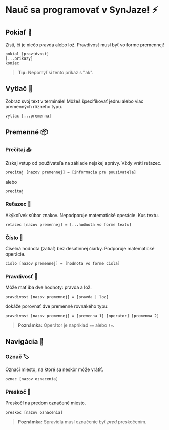 # Nauč sa programovať v SynJaze! ⚡

## Pokiaľ 🤔
Zisti, či je niečo pravda alebo lož. Pravdivosť musí byť vo forme premennej!
```
pokial [pravidvost]
[...prikazy]
koniec
```
> **Tip:** Nepomýľ si tento príkaz s "ak".

## Vytlač 📃
Zobraz svoj text v terminále! Môžeš špecifikovať jednu alebo viac premenných rôzneho typu.
```
vytlac [...premenna]
```

## Premenné 📦

### Prečítaj 📥
Získaj vstup od používateľa na základe nejakej správy. Vždy vráti reťazec.
```
precitaj [nazov premennej] = [informacia pre pouzivatela]
```
alebo
```
precitaj
```

### Reťazec 💬
Akýkoľvek súbor znakov. Nepodporuje matematické operácie. Kus textu.
```
retazec [nazov premennej] = [...hodnota vo forme textu]
```

### Číslo 🔢
Číselná hodnota (zatiaľ) bez desatinnej čiarky. Podporuje matematické operácie.
```
cislo [nazov premennej] = [hodnota vo forme cisla]
```

### Pravdivosť 🎺
Môže mať iba dve hodnoty: pravda a lož.
```
pravdivost [nazov premennej] = [pravda | loz]
```
dokáže porovnať dve premenné rovnakého typu:
```
pravdivost [nazov premennej] = [premenna 1] [operator] [premenna 2]
```
> **Poznámka:** Operátor je napríklad `==` alebo `!=`.

## Navigácia 🚀

### Označ 🏷️
Označí miesto, na ktoré sa neskôr môže vrátiť.
```
oznac [nazov oznacenia]
```

### Preskoč 🏃
Preskočí na predom označené miesto.
```
preskoc [nazov oznacenia]
```
> **Poznámka:** Spravidla musí označenie byť *pred* preskočením.
